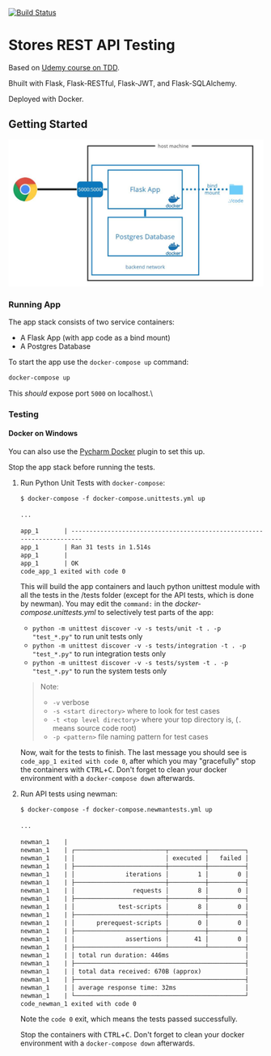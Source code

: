 [![Build Status](https://travis-ci.org/siaarzh/stores-rest-api-test.svg?branch=master)](https://travis-ci.org/siaarzh/stores-rest-api-test)

# Stores REST API Testing

Based on [Udemy course on TDD](https://www.udemy.com/automated-software-testing-with-python).

Bhuilt with Flask, Flask-RESTful, Flask-JWT, and Flask-SQLAlchemy.

Deployed with Docker.

## Getting Started

![](images/app_stack_v1-0-2.JPG)

### Running App

The app stack consists of two service containers:

- A Flask App (with app code as a bind mount)
- A Postgres Database

To start the app use the `docker-compose up` command:

```bash
docker-compose up
```
    
This *should* expose port `5000` on localhost.\

### Testing

#### Docker on Windows

You can also use the [Pycharm Docker](https://www.jetbrains.com/help/idea/docker.html)
plugin to set this up.

Stop the app stack before running the tests.

1. Run Python Unit Tests with `docker-compose`:

    ```shell
    $ docker-compose -f docker-compose.unittests.yml up
    
    ...
    
    app_1       | ----------------------------------------------------------------------
    app_1       | Ran 31 tests in 1.514s
    app_1       |
    app_1       | OK
    code_app_1 exited with code 0
    ```
    
    This will build the app containers and lauch python unittest module with all
    the tests in the /tests folder (except for the API tests, which is done by 
    newman). You may edit the `command:` in the *docker-compose.unittests.yml*
    to selectively test parts of the app:
    
    - `python -m unittest discover -v -s tests/unit -t . -p "test_*.py"`
    to run unit tests only
    - `python -m unittest discover -v -s tests/integration -t . -p "test_*.py"`
    to run integration tests only
    - `python -m unittest discover -v -s tests/system -t . -p "test_*.py"`
    to run the system tests only
    
    > Note:
    > - `-v` verbose
    > - `-s <start directory>` where to look for test cases
    > - `-t <top level directory>` where your top directory is, (`.` means source code root)
    > - `-p <pattern>` file naming pattern for test cases
    
    Now, wait for the tests to finish. The last message you should see is
    `code_app_1 exited with code 0`, after which you may "gracefully" stop the
    containers with <kbd>CTRL</kbd>+<kbd>C</kbd>. Don't forget to clean your
    docker environment with a `docker-compose down` afterwards.

2. Run API tests using newman:
    
    ```shell
    $ docker-compose -f docker-compose.newmantests.yml up
    
    ...
    
    newman_1    |
    newman_1    | ┌─────────────────────────┬──────────┬──────────┐
    newman_1    | │                         │ executed │   failed │
    newman_1    | ├─────────────────────────┼──────────┼──────────┤
    newman_1    | │              iterations │        1 │        0 │
    newman_1    | ├─────────────────────────┼──────────┼──────────┤
    newman_1    | │                requests │        8 │        0 │
    newman_1    | ├─────────────────────────┼──────────┼──────────┤
    newman_1    | │            test-scripts │        8 │        0 │
    newman_1    | ├─────────────────────────┼──────────┼──────────┤
    newman_1    | │      prerequest-scripts │        0 │        0 │
    newman_1    | ├─────────────────────────┼──────────┼──────────┤
    newman_1    | │              assertions │       41 │        0 │
    newman_1    | ├─────────────────────────┴──────────┴──────────┤
    newman_1    | │ total run duration: 446ms                     │
    newman_1    | ├───────────────────────────────────────────────┤
    newman_1    | │ total data received: 670B (approx)            │
    newman_1    | ├───────────────────────────────────────────────┤
    newman_1    | │ average response time: 32ms                   │
    newman_1    | └───────────────────────────────────────────────┘
    code_newman_1 exited with code 0
    ```
    
    Note the `code 0` exit, which means the tests passed successfully.
    
    Stop the containers with <kbd>CTRL</kbd>+<kbd>C</kbd>. Don't forget to clean your
    docker environment with a `docker-compose down` afterwards.

